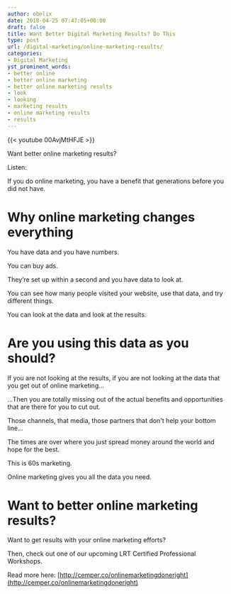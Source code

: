 ```yaml
---
author: obelix
date: 2018-04-25 07:47:05+00:00
draft: false
title: Want Better Digital Marketing Results? Do This
type: post
url: /digital-marketing/online-marketing-results/
categories:
- Digital Marketing
yst_prominent_words:
- better online
- better online marketing
- better online marketing results
- look
- looking
- marketing results
- online marketing results
- results
---
```


{{< youtube 00AvjMtHFJE >}}

Want better online marketing results?

Listen:

If you do online marketing, you have a benefit that generations before you did not have.


# Why online marketing changes everything


You have data and you have numbers.

You can buy ads.

They’re set up within a second and you have data to look at.

You can see how many people visited your website, use that data, and try different things.

You can look at the data and look at the results.


# Are you using this data as you should?


If you are not looking at the results, if you are not looking at the data that you get out of online marketing...

...Then you are totally missing out of the actual benefits and opportunities that are there for you to cut out.

Those channels, that media, those partners that don't help your bottom line...

The times are over where you just spread money around the world and hope for the best.

This is 60s marketing.

Online marketing gives you all the data you need.


# Want to better online marketing results?


Want to get results with your online marketing efforts?

Then, check out one of our upcoming LRT Certified Professional Workshops.

Read more here: [http://cemper.co/onlinemarketingdoneright](http://cemper.co/onlinemarketingdoneright)
